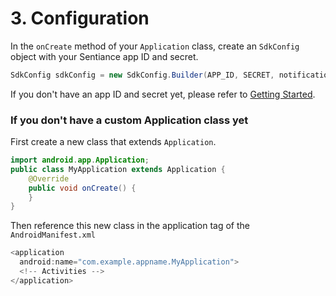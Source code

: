 # 3. Configuration

In the `onCreate` method of your `Application` class, create an `SdkConfig` object with your Sentiance app ID and secret.

```java
SdkConfig sdkConfig = new SdkConfig.Builder(APP_ID, SECRET, notification).build();
```

If you don't have an app ID and secret yet, please refer to [Getting Started](../#create-an-application).

### If you don't have a custom Application class yet

First create a new class that extends `Application`.

```java
import android.app.Application;
public class MyApplication extends Application {
    @Override
    public void onCreate() {
    }
}
```

Then reference this new class in the application tag of the `AndroidManifest.xml`

```java
<application
  android:name="com.example.appname.MyApplication">
  <!-- Activities -->
</application>
```


